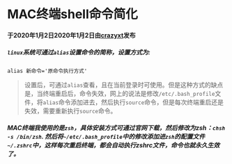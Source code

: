 # MAC终端shell命令简化

#### 于2020年1月2日2020年1月2日由[**crazyxt**](https://crazyxt.com/?author=1)发布

##### `linux`系统可通过`alias`设置命令的简称，设置方式为:

```shell
alias 新命令='原命令执行方式'
```

> 设置后，可通过`alias`查看，且在当前登录时可使用。但是这种方式的缺点是，当终端重启后，命令失效，网上的说法是修改`/etc/.bash_profile`文件，将`alias`命令添加进去，然后执行`source`命令，但是每次终端重启还是失效，需要重新执行`source`命令。

##### MAC终端我使用的是`zsh`，具体安装方式可通过官网下载，然后修改为zsh：`chsh -s /bin/zsh`. 然后将`~/etc/.bash_profile`中的修改添加进`zsh`的配置文件`~/.zshrc`中，这样每次重启终端，都会自动执行zshrc文件，命令也就永久生效了。